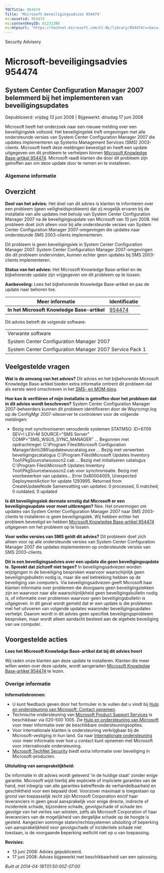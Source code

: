 ```yaml
---
TOCTitle: 954474
Title: 'Microsoft-beveiligingsadvies 954474'
ms:assetid: 954474
ms:contentKeyID: 61231380
ms:mtpsurl: 'https://technet.microsoft.com/nl-NL/library/954474(v=Security.10)'
---
```


Security Advisory

Microsoft-beveiligingsadvies 954474
===================================

System Center Configuration Manager 2007 belemmerd bij het implementeren van beveiligingsupdates
------------------------------------------------------------------------------------------------

Gepubliceerd: vrijdag 13 juni 2008 | Bijgewerkt: dinsdag 17 juni 2008

Microsoft heeft het onderzoek naar een nieuwe melding over een beveiligingslek voltooid. Het beveiligingslek treft omgevingen met alle ondersteunde versies van System Center Configuration Manager 2007 die updates implementeren op Systems Management Services (SMS) 2003-clients. Microsoft heeft deze meldingen bevestigd en heeft een update uitgegeven om dit probleem te verhelpen binnen [Microsoft Knowledge Base-artikel 954474](http://support.microsoft.com/kb/954474). Microsoft raadt klanten die door dit probleem zijn getroffen aan om deze update door te nemen en te installeren.

### Algemene informatie

Overzicht
---------

<span></span>
**Doel van het advies:** Het doel van dit advies is klanten te informeren over een probleem (geen veiligheidsprobleem) dat zij mogelijk ervaren bij de installatie van alle updates met behulp van System Center Configuration Manager 2007 na de beveiligingsupdate van Microsoft van 10 juni 2008. Het probleem doet zich alleen voor bij alle ondersteunde versies van System Center Configuration Manager 2007-omgevingen die updates naar ondersteunde SMS 2003-clients implementeren.

Dit probleem is geen beveiligingslek in System Center Configuration Manager 2007. System Center Configuration Manager 2007-omgevingen die dit probleem ondervinden, kunnen echter geen updates bij SMS 2003-clients implementeren.

**Status van het advies:** Het Microsoft Knowledge Base-artikel en de bijbehorende update zijn vrijgegeven om dit probleem op te lossen.

**Aanbeveling:** Lees het bijbehorende Knowledge Base-artikel en pas de update naar behoren toe.

| Meer informatie                             | Identificatie                                    |
|---------------------------------------------|--------------------------------------------------|
| **In het Microsoft Knowledge Base-artikel** | [954474](http://support.microsoft.com/kb/954474) |

Dit advies betreft de volgende software:

|                                                         |
|---------------------------------------------------------|
| Verwante software                                       |
| System Center Configuration Manager 2007                |
| System Center Configuration Manager 2007 Service Pack 1 |

Veelgestelde vragen
-------------------

<span></span>
**Wat is de omvang van het advies?**
Dit advies en het bijbehorende Microsoft Knowledge Base-artikel bieden extra informatie omtrent dit probleem dat als eerste werd omschreven in het [SMS- en MOM-blog](http://blogs.technet.com/smsandmom/archive/2008/06/12/wsus-offline-scan-catalog-fails-to-sync-on-configmgr-2007.aspx).

**Hoe kan ik verifiëren of mijn installatie is getroffen door het probleem dat in dit advies wordt beschreven?**
System Center Configuration Manager 2007-beheerders kunnen dit probleem identificeren door de Wsyncmgr.log op de ConfigMgr 2007-siteserver te controleren voor de volgende meldingen:

-   Bezig met synchroniseren verouderde systemen
    STATMSG: ID=6709 SEV=I LEV=M SOURCE="SMS Server" COMP="SMS\_WSUS\_SYNC\_MANAGER" …
    Begonnen met opdrachtregel: C:\\Program Files\\Microsoft Configuration Manager\\bin\\i386\\updatewuscatalog.exe …
    Bezig met verwerken beveiligingscatalogus C:\\Program Files\\Microsoft Updates Inventory Tool\\PkgSource\\wsusscn2.cab ...
    Bezig met initialiseren catalogus C:\\Program Files\\Microsoft Updates Inventory Tool\\PkgSource\\wsusscn2.cab voor synchronisatie.
    Bezig met voorbewerken van updates...
    Error 0x80004005, Unexpected DeploymentAction for update 1293995. Returned from CreateUpdateNode
    Samenvatting van updates: 0 processed, 0 matched, 0 outdated, 0 updated

**Is dit beveiligingslek dermate ernstig dat Microsoft er een beveiligingsupdate voor moet uitbrengen?**
Nee. Het onvermogen om updates van System Center Configuration Manager 2007 naar SMS 2003-clients te installeren is geen beveiligingslek. Wij hebben echter het probleem bevestigd en hebben [Microsoft Knowledge Base-artikel 954474](http://support.microsoft.com/kb/954474) uitgegeven om het probleem op te lossen.

**Voor welke versies van SMS geldt dit advies?**
Dit probleem doet zich alleen voor op alle ondersteunde versies van System Center Configuration Manager 2007 die updates implementeren op ondersteunde versies van SMS 2003-clients.

**Dit is een beveiligingsadvies over een update die geen beveiligingsupdate is. Spreekt dat zichzelf niet tegen?**
In beveiligingsadviezen worden wijzigingen in de beveiliging besproken waarvoor waarschijnlijk geen beveiligingsbulletin nodig is, maar die wel betrekking hebben op de beveiliging van computers. Via beveiligingsadviezen geeft Microsoft haar klanten informatie over problemen die doorgaans geen beveiligingslekken zijn en waarvoor naar alle waarschijnlijkheid geen beveiligingsbulletin nodig is, of informatie over problemen waarvoor geen beveiligingsbulletin is uitgegeven. In dit geval wordt gemeld dat er een update is die problemen met het uitvoeren van volgende updates waaronder beveiligingsupdates verhelpt. Daarom wordt in dit advies geen specifiek beveiligingsprobleem besproken, maar wordt alleen aandacht besteed aan de algehele beveiliging van uw computer.

Voorgestelde acties
-------------------

<span></span>
**Lees het Microsoft Knowledge Base-artikel dat bij dit advies hoort**

Wij raden onze klanten aan deze update te installeren. Klanten die meer willen weten over deze update, wordt aangeraden [Microsoft Knowledge Base-artikel 954474](http://support.microsoft.com/kb/954474) te lezen.

### Overige informatie

**Informatiebronnen:**

-   U kunt feedback geven door het formulier in te vullen dat u vindt bij [Hulp en ondersteuning van Microsoft: Contact opnemen](https://support.microsoft.com/common/survey.aspx?scid=sw;en;1257&amp;showpage=1&amp;ws=technet&amp;sd=tech).
-   Technische ondersteuning van [Microsoft Product Support Services](http://support.microsoft.com/?ln=nl) is beschikbaar via 020-500 1005. Zie [Hulp en ondersteuning van Microsoft](http://support.microsoft.com/) voor meer informatie over de beschikbare ondersteuningsopties.
-   Voor internationale klanten is ondersteuning verkrijgbaar bij de Microsoft-vestiging in hun land. Ga naar [Internationale ondersteuning](http://go.microsoft.com/fwlink/?linkid=21155) voor meer informatie over hoe u contact kunt opnemen met Microsoft voor internationale ondersteuning.
-   [Microsoft TechNet Security](http://go.microsoft.com/fwlink/?linkid=21132) biedt extra informatie over beveiliging in Microsoft-producten.

**Uitsluiting van aansprakelijkheid:**

De informatie in dit advies wordt geleverd 'in de huidige staat' zonder enige garantie. Microsoft wijst hierbij alle expliciete of impliciete garanties van de hand, met inbegrip van alle garanties betreffende de verhandelbaarheid en geschiktheid voor een bepaald doel. Voorzover maximaal is toegestaan op grond van toepasselijk recht zijn Microsoft Corporation en/of haar leveranciers in geen geval aansprakelijk voor enige directe, indirecte of incidentele schade, bijzondere schade, gevolgschade of schade ten gevolge van het verlies van winsten, zelfs als Microsoft Corporation of haar leveranciers van de mogelijkheid van dergelijke schade op de hoogte is gesteld. Aangezien sommige staten/rechtssystemen uitsluiting of beperking van aansprakelijkheid voor gevolgschade of incidentele schade niet toestaan, is de voorgaande beperking wellicht niet op u van toepassing.

**Revisies:**

-   13 juni 2008: Advies gepubliceerd.
-   17 juni 2008: Advies bijgewerkt met beschikbaarheid van een oplossing.

*Built at 2014-04-18T01:50:00Z-07:00*
